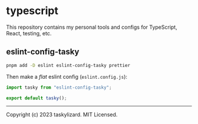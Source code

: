 # typescript

This repository contains my personal tools and configs for TypeScript, React, testing, etc.

## eslint-config-tasky

```sh
pnpm add -D eslint eslint-config-tasky prettier
```

Then make a _flat_ eslint config (`eslint.config.js`):

```js
import tasky from "eslint-config-tasky";

export default tasky();
```

---

Copyright (c) 2023 taskylizard. MIT Licensed.
